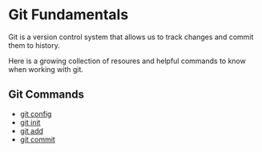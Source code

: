 # Git Fundamentals

Git is a version control system that allows us to track changes and commit them to history. 

Here is a growing collection of resoures and helpful commands to know when working with git. 

## Git Commands
- [git config](./commands/config.md)
 - [git init](./commands/Init.md)
 - [git add](./commands/add.md)
 - [git commit](./commands/commit.md)